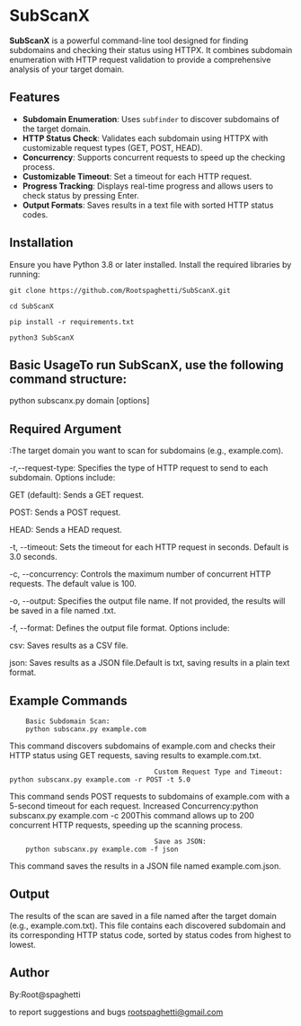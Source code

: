 # SubScanX

**SubScanX** is a powerful command-line tool designed for finding subdomains and checking their status using HTTPX. It combines subdomain enumeration with HTTP request validation to provide a comprehensive analysis of your target domain.

## Features

- **Subdomain Enumeration**: Uses `subfinder` to discover subdomains of the target domain.
- **HTTP Status Check**: Validates each subdomain using HTTPX with customizable request types (GET, POST, HEAD).
- **Concurrency**: Supports concurrent requests to speed up the checking process.
- **Customizable Timeout**: Set a timeout for each HTTP request.
- **Progress Tracking**: Displays real-time progress and allows users to check status by pressing Enter.
- **Output Formats**: Saves results in a text file with sorted HTTP status codes.

## Installation

Ensure you have Python 3.8 or later installed. Install the required libraries by running:

`git clone https://github.com/Rootspaghetti/SubScanX.git`

`cd SubScanX`

`pip install -r requirements.txt`

`python3 SubScanX`

## Basic UsageTo run SubScanX, use the following command structure:
          

python subscanx.py domain [options]
## Required Argument

<domain>:The target domain you want to scan for subdomains (e.g., example.com).

                                        
-r,--request-type: Specifies the type of HTTP request to send to each subdomain. Options include:
  
   GET (default): Sends a GET request.
   
   POST: Sends a POST request.
   
   HEAD: Sends a HEAD request.

-t, --timeout: Sets the timeout for each HTTP request in seconds. Default is 3.0 seconds.

-c, --concurrency: Controls the maximum number of concurrent HTTP requests. The default value is 100.

-o, --output: Specifies the output file name. If not provided, the results will be saved in a file named <domain>.txt.

-f, --format: Defines the output file format. Options include:

   csv: Saves results as a CSV file.
   
   json: Saves results as a JSON file.Default is txt, saving results in a plain text format.
   
## Example Commands
        Basic Subdomain Scan:            
        python subscanx.py example.com 
This command discovers subdomains of example.com and checks their HTTP status using GET requests, saving results to example.com.txt.

                                        Custom Request Type and Timeout:
    python subscanx.py example.com -r POST -t 5.0
This command sends POST requests to subdomains of example.com with a 5-second timeout for each request.
Increased Concurrency:python subscanx.py example.com -c 200This command allows up to 200 concurrent HTTP requests, speeding up the scanning process.

                                        Save as JSON:
        python subscanx.py example.com -f json
        
This command saves the results in a JSON file named example.com.json.

  ## Output
The results of the scan are saved in a file named after the target domain (e.g., example.com.txt). This file contains each discovered subdomain and its corresponding HTTP status code, sorted by status codes from highest to lowest.

## Author

By:Root@spaghetti

to report suggestions and bugs 
rootspaghetti@gmail.com
